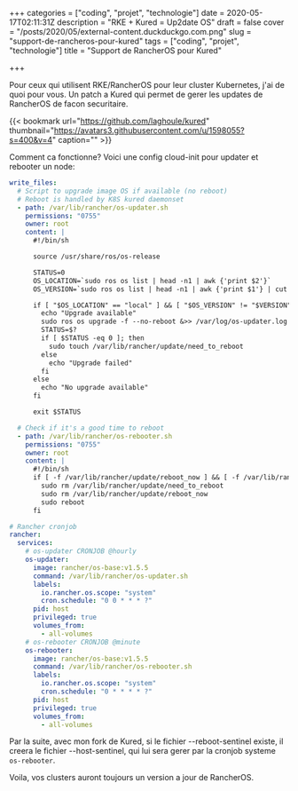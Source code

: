 +++
categories = ["coding", "projet", "technologie"]
date = 2020-05-17T02:11:31Z
description = "RKE + Kured = Up2date OS"
draft = false
cover = "/posts/2020/05/external-content.duckduckgo.com.png"
slug = "support-de-rancheros-pour-kured"
tags = ["coding", "projet", "technologie"]
title = "Support de RancherOS pour Kured"

+++


Pour ceux qui utilisent RKE/RancherOS pour leur cluster Kubernetes, j'ai de quoi pour vous. Un patch a Kured qui permet de gerer les updates de RancherOS de facon securitaire.

{{< bookmark url="https://github.com/laghoule/kured" thumbnail="https://avatars3.githubusercontent.com/u/1598055?s=400&v=4" caption="" >}}

Comment ca fonctionne? Voici une config cloud-init pour updater et rebooter un node:

```yaml
write_files:
  # Script to upgrade image OS if available (no reboot)
  # Reboot is handled by K8S kured daemonset
  - path: /var/lib/rancher/os-updater.sh
    permissions: "0755"
    owner: root
    content: |
      #!/bin/sh

      source /usr/share/ros/os-release

      STATUS=0
      OS_LOCATION=`sudo ros os list | head -n1 | awk {'print $2'}`
      OS_VERSION=`sudo ros os list | head -n1 | awk {'print $1'} | cut -d : -f 2`

      if [ "$OS_LOCATION" == "local" ] && [ "$OS_VERSION" != "$VERSION" ]; then
        echo "Upgrade available"
        sudo ros os upgrade -f --no-reboot &>> /var/log/os-updater.log
        STATUS=$?
        if [ $STATUS -eq 0 ]; then
          sudo touch /var/lib/rancher/update/need_to_reboot
        else
          echo "Upgrade failed"
        fi
      else
        echo "No upgrade available"
      fi

      exit $STATUS

  # Check if it's a good time to reboot
  - path: /var/lib/rancher/os-rebooter.sh
    permissions: "0755"
    owner: root
    content: |
      #!/bin/sh
      if [ -f /var/lib/rancher/update/reboot_now ] && [ -f /var/lib/rancher/update/need_to_reboot ]; then
        sudo rm /var/lib/rancher/update/need_to_reboot
        sudo rm /var/lib/rancher/update/reboot_now
        sudo reboot
      fi

# Rancher cronjob
rancher:
  services:
    # os-updater CRONJOB @hourly
    os-updater:
      image: rancher/os-base:v1.5.5
      command: /var/lib/rancher/os-updater.sh
      labels:
        io.rancher.os.scope: "system"
        cron.schedule: "0 0 * * * ?"
      pid: host
      privileged: true
      volumes_from:
        - all-volumes
    # os-rebooter CRONJOB @minute
    os-rebooter:
      image: rancher/os-base:v1.5.5
      command: /var/lib/rancher/os-rebooter.sh
      labels:
        io.rancher.os.scope: "system"
        cron.schedule: "0 * * * * ?"
      pid: host
      privileged: true
      volumes_from:
        - all-volumes
```

Par la suite, avec mon fork de Kured, si le fichier --reboot-sentinel existe, il creera le fichier --host-sentinel, qui lui sera gerer par la cronjob systeme `os-rebooter`.

Voila, vos clusters auront toujours un version a jour de RancherOS.

